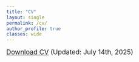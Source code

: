 ```yaml
---
title: "CV"
layout: single
permalink: /cv/
author_profile: true
classes: wide
---
```

  
  <span style="font-size:13pt;">[Download CV](https://seunghunlee918.github.io/cv/CV_shl.pdf) (Updated: July 14th, 2025) </span>
